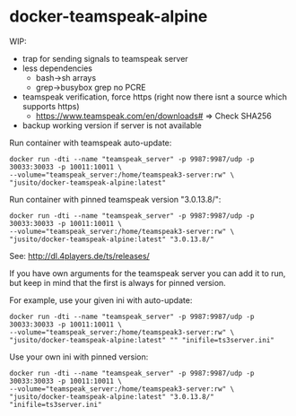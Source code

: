 # docker-teamspeak-alpine
WIP:
- trap for sending signals to teamspeak server
- less dependencies
  - bash->sh arrays
  - grep->busybox grep no PCRE
- teamspeak verification, force https (right now there isnt a source which supports https)
  - https://www.teamspeak.com/en/downloads# => Check SHA256
- backup working version if server is not available

Run container with teamspeak auto-update:
```
docker run -dti --name "teamspeak_server" -p 9987:9987/udp -p 30033:30033 -p 10011:10011 \
--volume="teamspeak_server:/home/teamspeak3-server:rw" \
"jusito/docker-teamspeak-alpine:latest"
```

Run container with pinned teamspeak version "3.0.13.8/":
```
docker run -dti --name "teamspeak_server" -p 9987:9987/udp -p 30033:30033 -p 10011:10011 \
--volume="teamspeak_server:/home/teamspeak3-server:rw" \
"jusito/docker-teamspeak-alpine:latest" "3.0.13.8/"
```
See: http://dl.4players.de/ts/releases/

If you have own arguments for the teamspeak server you can add it to run, but keep in mind that the first is always for pinned version.

For example, use your given ini with auto-update:
```
docker run -dti --name "teamspeak_server" -p 9987:9987/udp -p 30033:30033 -p 10011:10011 \
--volume="teamspeak_server:/home/teamspeak3-server:rw" \
"jusito/docker-teamspeak-alpine:latest" "" "inifile=ts3server.ini"
```

Use your own ini with pinned version:
```
docker run -dti --name "teamspeak_server" -p 9987:9987/udp -p 30033:30033 -p 10011:10011 \
--volume="teamspeak_server:/home/teamspeak3-server:rw" \
"jusito/docker-teamspeak-alpine:latest" "3.0.13.8/" "inifile=ts3server.ini"
```